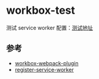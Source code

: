 # workbox-test

测试 service worker 配置：[测试地址](https://doly-dev.github.io/examples/workbox-test/dist/index.html)

## 参考

- [workbox-webpack-plugin]
- [register-service-worker]

[workbox-webpack-plugin]: https://developers.google.com/web/tools/workbox/modules/workbox-webpack-plugin
[register-service-worker]: https://github.com/yyx990803/register-service-worker
